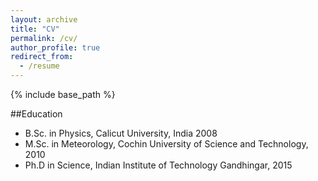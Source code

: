 ```yaml
---
layout: archive
title: "CV"
permalink: /cv/
author_profile: true
redirect_from:
  - /resume
---
```


{% include base_path %}



##Education
* B.Sc. in Physics, Calicut University, India 2008
* M.Sc. in Meteorology, Cochin University of Science and Technology, 2010
* Ph.D in Science, Indian Institute of Technology Gandhingar, 2015



